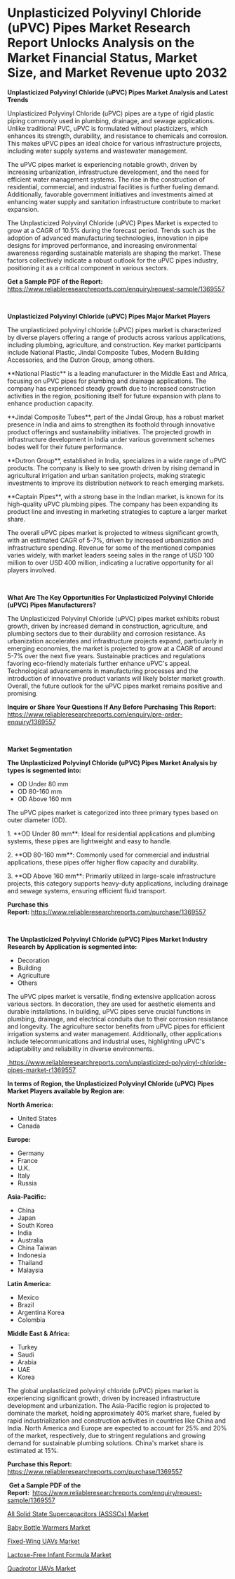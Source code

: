 <p><h1>Unplasticized Polyvinyl Chloride (uPVC) Pipes Market Research Report Unlocks Analysis on the Market Financial Status, Market Size, and Market Revenue upto 2032</h1></p><p><strong>Unplasticized Polyvinyl Chloride (uPVC) Pipes Market Analysis and Latest Trends</strong></p>
<p><p>Unplasticized Polyvinyl Chloride (uPVC) pipes are a type of rigid plastic piping commonly used in plumbing, drainage, and sewage applications. Unlike traditional PVC, uPVC is formulated without plasticizers, which enhances its strength, durability, and resistance to chemicals and corrosion. This makes uPVC pipes an ideal choice for various infrastructure projects, including water supply systems and wastewater management.</p><p>The uPVC pipes market is experiencing notable growth, driven by increasing urbanization, infrastructure development, and the need for efficient water management systems. The rise in the construction of residential, commercial, and industrial facilities is further fueling demand. Additionally, favorable government initiatives and investments aimed at enhancing water supply and sanitation infrastructure contribute to market expansion.</p><p>The Unplasticized Polyvinyl Chloride (uPVC) Pipes Market is expected to grow at a CAGR of 10.5% during the forecast period. Trends such as the adoption of advanced manufacturing technologies, innovation in pipe designs for improved performance, and increasing environmental awareness regarding sustainable materials are shaping the market. These factors collectively indicate a robust outlook for the uPVC pipes industry, positioning it as a critical component in various sectors.</p></p>
<p><strong>Get a Sample PDF of the Report:&nbsp;</strong> <a href="https://www.reliableresearchreports.com/enquiry/request-sample/1369557?utm_campaign=31&utm_medium=2&utm_source=Github&utm_content=ia&utm_term=22032025&utm_id=unplasticized-polyvinyl-chloride-upvc-pipes">https://www.reliableresearchreports.com/enquiry/request-sample/1369557</a></p>
<p>&nbsp;</p>
<p><strong>Unplasticized Polyvinyl Chloride (uPVC) Pipes Major Market Players</strong></p>
<p><p>The unplasticized polyvinyl chloride (uPVC) pipes market is characterized by diverse players offering a range of products across various applications, including plumbing, agriculture, and construction. Key market participants include National Plastic, Jindal Composite Tubes, Modern Building Accessories, and the Dutron Group, among others.</p><p>**National Plastic** is a leading manufacturer in the Middle East and Africa, focusing on uPVC pipes for plumbing and drainage applications. The company has experienced steady growth due to increased construction activities in the region, positioning itself for future expansion with plans to enhance production capacity.</p><p>**Jindal Composite Tubes**, part of the Jindal Group, has a robust market presence in India and aims to strengthen its foothold through innovative product offerings and sustainability initiatives. The projected growth in infrastructure development in India under various government schemes bodes well for their future performance.</p><p>**Dutron Group**, established in India, specializes in a wide range of uPVC products. The company is likely to see growth driven by rising demand in agricultural irrigation and urban sanitation projects, making strategic investments to improve its distribution network to reach emerging markets.</p><p>**Captain Pipes**, with a strong base in the Indian market, is known for its high-quality uPVC plumbing pipes. The company has been expanding its product line and investing in marketing strategies to capture a larger market share.</p><p>The overall uPVC pipes market is projected to witness significant growth, with an estimated CAGR of 5-7%, driven by increased urbanization and infrastructure spending. Revenue for some of the mentioned companies varies widely, with market leaders seeing sales in the range of USD 100 million to over USD 400 million, indicating a lucrative opportunity for all players involved.</p></p>
<p>&nbsp;</p>
<p><strong>What Are The Key Opportunities For Unplasticized Polyvinyl Chloride (uPVC) Pipes Manufacturers?</strong></p>
<p><p>The Unplasticized Polyvinyl Chloride (uPVC) pipes market exhibits robust growth, driven by increased demand in construction, agriculture, and plumbing sectors due to their durability and corrosion resistance. As urbanization accelerates and infrastructure projects expand, particularly in emerging economies, the market is projected to grow at a CAGR of around 5-7% over the next five years. Sustainable practices and regulations favoring eco-friendly materials further enhance uPVC's appeal. Technological advancements in manufacturing processes and the introduction of innovative product variants will likely bolster market growth. Overall, the future outlook for the uPVC pipes market remains positive and promising.</p></p>
<p><strong>Inquire or Share Your Questions If Any Before Purchasing This Report:</strong> <a href="https://www.reliableresearchreports.com/enquiry/pre-order-enquiry/1369557?utm_campaign=31&utm_medium=2&utm_source=Github&utm_content=ia&utm_term=22032025&utm_id=unplasticized-polyvinyl-chloride-upvc-pipes">https://www.reliableresearchreports.com/enquiry/pre-order-enquiry/1369557</a></p>
<p>&nbsp;</p>
<p><strong>Market Segmentation</strong></p>
<p><strong>The Unplasticized Polyvinyl Chloride (uPVC) Pipes Market Analysis by types is segmented into:</strong></p>
<p><ul><li>OD Under 80 mm</li><li>OD 80-160 mm</li><li>OD Above 160 mm</li></ul></p>
<p><p>The uPVC pipes market is categorized into three primary types based on outer diameter (OD). </p><p>1. **OD Under 80 mm**: Ideal for residential applications and plumbing systems, these pipes are lightweight and easy to handle. </p><p>   </p><p>2. **OD 80-160 mm**: Commonly used for commercial and industrial applications, these pipes offer higher flow capacity and durability.</p><p>3. **OD Above 160 mm**: Primarily utilized in large-scale infrastructure projects, this category supports heavy-duty applications, including drainage and sewage systems, ensuring efficient fluid transport.</p></p>
<p><strong>Purchase this Report:&nbsp;</strong><a href="https://www.reliableresearchreports.com/purchase/1369557?utm_campaign=31&utm_medium=2&utm_source=Github&utm_content=ia&utm_term=22032025&utm_id=unplasticized-polyvinyl-chloride-upvc-pipes">https://www.reliableresearchreports.com/purchase/1369557</a></p>
<p>&nbsp;</p>
<p><strong>The Unplasticized Polyvinyl Chloride (uPVC) Pipes Market Industry Research by Application is segmented into:</strong></p>
<p><ul><li>Decoration</li><li>Building</li><li>Agriculture</li><li>Others</li></ul></p>
<p><p>The uPVC pipes market is versatile, finding extensive application across various sectors. In decoration, they are used for aesthetic elements and durable installations. In building, uPVC pipes serve crucial functions in plumbing, drainage, and electrical conduits due to their corrosion resistance and longevity. The agriculture sector benefits from uPVC pipes for efficient irrigation systems and water management. Additionally, other applications include telecommunications and industrial uses, highlighting uPVC's adaptability and reliability in diverse environments.</p></p>
<p><a href="https://www.reliableresearchreports.com/unplasticized-polyvinyl-chloride-pipes-market-r1369557?utm_campaign=31&utm_medium=2&utm_source=Github&utm_content=ia&utm_term=22032025&utm_id=unplasticized-polyvinyl-chloride-upvc-pipes">&nbsp;https://www.reliableresearchreports.com/unplasticized-polyvinyl-chloride-pipes-market-r1369557</a></p>
<p><strong>In terms of Region, the Unplasticized Polyvinyl Chloride (uPVC) Pipes Market Players available by Region are:</strong></p>
<p>
    <p> <strong> North America: </strong>
        <ul>
            <li>United States</li>
            <li>Canada</li>
        </ul>
        </p> 
    <p> <strong> Europe: </strong>
        <ul>
            <li>Germany</li>
            <li>France</li>
            <li>U.K.</li>
            <li>Italy</li>
            <li>Russia</li>
        </ul>
        </p> 
    <p> <strong> Asia-Pacific: </strong>
        <ul>
            <li>China</li>
            <li>Japan</li>
            <li>South Korea</li>
            <li>India</li>
            <li>Australia</li>
            <li>China Taiwan</li>
            <li>Indonesia</li>
            <li>Thailand</li>
            <li>Malaysia</li>
        </ul>
        </p> 
    <p> <strong> Latin America: </strong>
        <ul>
            <li>Mexico</li>
            <li>Brazil</li>
            <li>Argentina Korea</li>
            <li>Colombia</li>
        </ul>
        </p> 
    <p> <strong> Middle East & Africa: </strong>
        <ul>
            <li>Turkey</li>
            <li>Saudi</li>
            <li>Arabia</li>
            <li>UAE</li>
            <li>Korea</li>
        </ul>
    </p>
    </p>
<p><p>The global unplasticized polyvinyl chloride (uPVC) pipes market is experiencing significant growth, driven by increased infrastructure development and urbanization. The Asia-Pacific region is projected to dominate the market, holding approximately 40% market share, fueled by rapid industrialization and construction activities in countries like China and India. North America and Europe are expected to account for 25% and 20% of the market, respectively, due to stringent regulations and growing demand for sustainable plumbing solutions. China's market share is estimated at 15%.</p></p>
<p><strong>Purchase this Report: </strong><a href="https://www.reliableresearchreports.com/purchase/1369557?utm_campaign=31&utm_medium=2&utm_source=Github&utm_content=ia&utm_term=22032025&utm_id=unplasticized-polyvinyl-chloride-upvc-pipes">https://www.reliableresearchreports.com/purchase/1369557</a></p>
<p>&nbsp;<strong>Get a Sample PDF of the Report:&nbsp;&nbsp;</strong><a href="https://www.reliableresearchreports.com/enquiry/request-sample/1369557?utm_campaign=31&utm_medium=2&utm_source=Github&utm_content=ia&utm_term=22032025&utm_id=unplasticized-polyvinyl-chloride-upvc-pipes">https://www.reliableresearchreports.com/enquiry/request-sample/1369557</a></p>
<p><strong></strong></p>
<p><p><a href="https://github.com/trossdushi7u/Market-Research-Report-List-1/blob/main/all-solid-state-supercapacitors-assscs-market.md?utm_campaign=31&utm_medium=2&utm_source=Github&utm_content=ia&utm_term=22032025&utm_id=unplasticized-polyvinyl-chloride-upvc-pipes">All Solid State Supercapacitors (ASSSCs) Market</a></p><p><a href="https://github.com/godutetraeva/Market-Research-Report-List-1/blob/main/baby-bottle-warmers-market.md?utm_campaign=31&utm_medium=2&utm_source=Github&utm_content=ia&utm_term=22032025&utm_id=unplasticized-polyvinyl-chloride-upvc-pipes">Baby Bottle Warmers Market</a></p><p><a href="https://github.com/cernkomlkawi/Market-Research-Report-List-1/blob/main/fixed-wing-uavs-market.md?utm_campaign=31&utm_medium=2&utm_source=Github&utm_content=ia&utm_term=22032025&utm_id=unplasticized-polyvinyl-chloride-upvc-pipes">Fixed-Wing UAVs Market</a></p><p><a href="https://github.com/kirstejuvet/Market-Research-Report-List-1/blob/main/lactose-free-infant-formula-market.md?utm_campaign=31&utm_medium=2&utm_source=Github&utm_content=ia&utm_term=22032025&utm_id=unplasticized-polyvinyl-chloride-upvc-pipes">Lactose-Free Infant Formula Market</a></p><p><a href="https://github.com/abuegalawixo/Market-Research-Report-List-1/blob/main/quadrotor-uavs-market.md?utm_campaign=31&utm_medium=2&utm_source=Github&utm_content=ia&utm_term=22032025&utm_id=unplasticized-polyvinyl-chloride-upvc-pipes">Quadrotor UAVs Market</a></p></p>